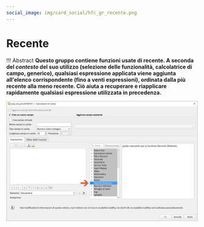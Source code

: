 ```yaml
---
social_image: img/card_social/hfc_gr_recente.png
---
```


# Recente

!!! Abstract
    **Questo gruppo contiene funzioni usate di recente. A seconda del _contesto_ del suo utilizzo (selezione delle funzionalità, calcolatrice di campo, generico), qualsiasi espressione applicata viene aggiunta all'elenco corrispondente (fino a venti espressioni), ordinata dalla più recente alla meno recente. Ciò aiuta a recuperare e riapplicare rapidamente qualsiasi espressione utilizzata in precedenza.**

![](../../img/recente/gruppo_recente1.png)
